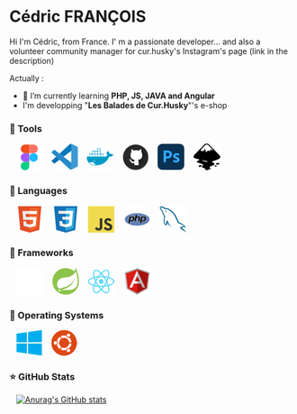 # Cédric FRANÇOIS

Hi I'm Cédric, from France.
I' m a passionate developer... and also a volunteer community manager for cur.husky's Instagram's page (link in the description)

Actually :

- 🌱 I’m currently learning **PHP, JS, JAVA and Angular**
-  I'm developping "**Les Balades de Cur.Husky**"'s e-shop

### 🧰 Tools

&nbsp;&nbsp;
![img_vscode](./img/Figma.svg)
&nbsp;&nbsp;
![img_vscode](./img/vscode.svg)
&nbsp;&nbsp;
![img_docker](./img/docker.svg)
&nbsp;&nbsp;
![img_git](./img/github.svg)
&nbsp;&nbsp;
![img_git](./img/ps.svg)
&nbsp;&nbsp;
![img_git](./img/inkscape.svg)

### 🧰 Languages
&nbsp;&nbsp;
![img_html](./img/html.svg)
&nbsp;&nbsp;
![img_css](./img/css.svg)
&nbsp;&nbsp;
![img_javascript](./img/javascript.svg)
&nbsp;&nbsp;
![img_php](./img/php.svg)
&nbsp;&nbsp;
![img_sql](./img/mysql.svg)

### 🧰 Frameworks
&nbsp;&nbsp;
![img_html](./img/symfony-dark.svg)
&nbsp;&nbsp;
![img_html](./img/springboot.svg)
&nbsp;&nbsp;
![img_html](./img/react.svg)
&nbsp;&nbsp;
![img_html](./img/angular.svg)

### 🧰 Operating Systems
&nbsp;&nbsp;
![img_vscode](./img/windows.svg)
&nbsp;&nbsp;
![img_vscode](./img/ubuntu.svg)


### ⭐ GitHub Stats

&nbsp;&nbsp;
[![Anurag's GitHub stats](https://github-readme-stats.vercel.app/api?username=DASyhef&count_private=true&show_icons=true&hide_border=true&theme=transparent)](https://github.com/anuraghazra/github-readme-stats)
